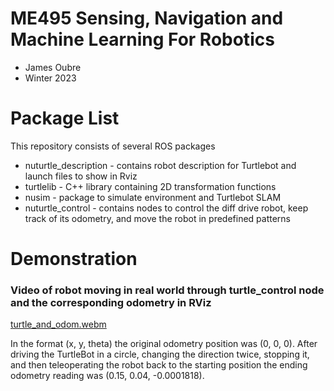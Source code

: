 # ME495 Sensing, Navigation and Machine Learning For Robotics
* James Oubre
* Winter 2023
# Package List
This repository consists of several ROS packages
- nuturtle_description - contains robot description for Turtlebot and launch files to show in Rviz
- turtlelib - C++ library containing 2D transformation functions
- nusim - package to simulate environment and Turtlebot SLAM
- nuturtle_control - contains nodes to control the diff drive robot, keep track of its odometry, and
move the robot in predefined patterns
# Demonstration
### Video of robot moving in real world through turtle_control node and the corresponding odometry in RViz

[turtle_and_odom.webm](https://user-images.githubusercontent.com/46512429/217748731-2502167b-5606-4010-a3a2-ff0be5b51c05.webm)

In the format (x, y, theta) the original odometry position was (0, 0, 0). After driving the TurtleBot in a circle, changing the 
direction twice, stopping it, and then teleoperating the robot back to the starting position the ending
odometry reading was (0.15, 0.04, -0.0001818).
